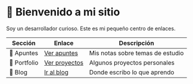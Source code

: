 # 👋 Bienvenido a mi sitio

Soy un desarrollador curioso. Este es mi pequeño centro de enlaces.

| Sección     | Enlace                          | Descripción                       |
|-------------|----------------------------------|-----------------------------------|
| 🧠 Apuntes  | [Ver apuntes](./apuntes/)       | Mis notas sobre temas de estudio |
| 💼 Portfolio| [Ver proyectos](./portfolio/)    | Algunos proyectos personales     |
| 📓 Blog     | [Ir al blog](./blog/)            | Donde escribo lo que aprendo     |
